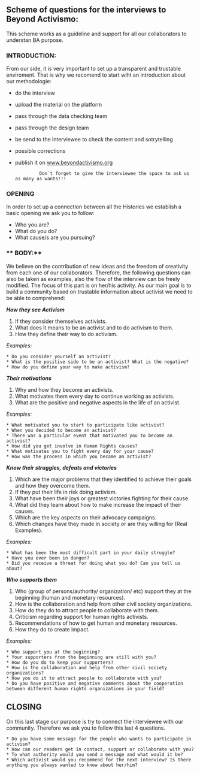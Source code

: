 ## Scheme of questions for the interviews to Beyond Activismo:

This scheme works as a guideline and support for all our collaborators to understan BA purpose. 


### **INTRODUCTION:**
   
   
   From our side, it is very important to set up a transparent and trustable enviroment.
   That is why we recomend to start wiht an introduction about our methodologie:
   
   * do the interview
   * upload the material on the platform 
   * pass through the data checking team 
   * pass through the design team 
   * be send to the interviewee to check the content and sotrytelling
   * possible corrections
   * publish it on www.beyondactivismo.org
   
                  
                  Don´t forget to give the interviewee the space to ask us as many as wants!!! 
   
   
   ### **OPENING**
  
  In order to set up a connection between all the Histories we establish a basic opening we ask you to follow: 
      
   * Who you are? 
   * What do you do? 
   * What cause/s are you pursuing?  
   
   
 ### ** BODY:** 

We believe on the contribution of new ideas and the freedom of creativity from each one of our collaborators.
Therefore, the following questions can also be taken as examples, also the flow of the interview can be freely modified.
The focus of this part is on her/his activity. As our main goal is to build a community based on trustable information
about activist we need to be able to comprehend:

 _**How they see Activism**_
   
   1. If they consider themselves activists. 
   2. What does it means to be an activist and to do activism to them. 
   3. How they define their way to do activism. 

_Examples:_

    * Do you consider yourself an activist?
    * What is the positive side to be an activist? What is the negative?
    * How do you define your way to make activism?

_**Their motivations**_
    
   1. Why and how they become an activists. 
   2. What motivates them every day to continue working as activists. 
   3. What are the positive and negative aspects in the life of an activist. 

_Examples:_

    * What motivated you to start to participate like activist?
    * When you decided to become an activist?
    * There was a particular event that motivated you to become an activist?
    * How did you get involve in Human Rights causes?
    * What motivates you to fight every day for your cause?
    * How was the process in which you became an activist?
    
_**Know their struggles, defeats and victories**_
   
   1. Which are the major problems that they identified to achieve their goals and how they overcome them. 
   2. If they put their life in risk doing activism. 
   3. What have been their joys or greatest victories fighting for their cause. 
   4. What did they learn about how to make increase the impact of their causes. 
   5. Which are the key aspects on their advocacy campaigns. 
   6. Which changes have they made in society or are they willing for (Real Examples). 

_Examples:_

    * What has been the most difficult part in your daily struggle?
    * Have you ever been in danger?
    * Did you receive a threat for doing what you do? Can you tell us about?
   

_**Who supports them**_

   1. Who (group of persons/authority/ organization/ etc) support they at the beginning (human and monetary resources). 
   2. How is the collaboration and help from other civil society organizations. 
   3. How do they do to attract people to collaborate with them. 
   4. Criticism regarding support for human rights activists. 
   5. Recommendations of how to get human and monetary resources. 
   6. How they do to create impact. 

_Examples:_

    * Who support you at the beginning?
    * Your supporters from the beginning are still with you?
    * How do you do to keep your supporters?
    * How is the collaboration and help from other civil society organizations?
    * How you do it to attract people to collaborate with you?
    * Do you have positive and negative comments about the cooperation between different human rights organizations in your field?


## CLOSING

On this last stage our purpose is try to connect the interviewee with our community. 
Therefore we ask you to follow this last 4 questions. 


    * Do you have some message for the people who wants to participate in activism?
    * How can our readers get in contact, support or collaborate with you?
    * To what authority would you send a message and what would it be? 
    * Which activist would you recommend for the next interview? Is there anything you always wanted to know about her/him? 

